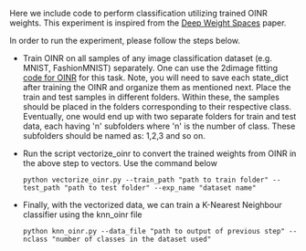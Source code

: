Here we include code to perform classification utilizing trained OINR weights. This experiment is inspired from the [Deep Weight Spaces](https://proceedings.mlr.press/v202/navon23a/navon23a.pdf) paper.

In order to run the experiment, please follow the steps below.

* Train OINR on all samples of any image classification dataset (e.g. MNIST, FashionMNIST) separately. One can use the 2dimage fitting [code for OINR](https://github.com/vsingh-group/oinr/blob/main/2dimage/main_discrete.py) for this task. Note, you will need to save each state_dict after training the OINR and organize them as mentioned next. Place the train and test samples in different folders. Within these, the samples should be placed in the folders corresponding to their respective class. Eventually, one would end up with two separate folders for train and test data, each having 'n' subfolders where 'n' is the number of class. These subfolders should be named as: 1,2,3 and so on.
  
* Run the script vectorize_oinr to convert the trained weights from OINR in the above step to vectors. Use the command below
  ```
  python vectorize_oinr.py --train_path "path to train folder" --test_path "path to test folder" --exp_name "dataset name"
  ```
  
* Finally, with the vectorized data, we can train a K-Nearest Neighbour classifier using the knn_oinr file
  ```
  python knn_oinr.py --data_file "path to output of previous step" --nclass "number of classes in the dataset used"
  ```
